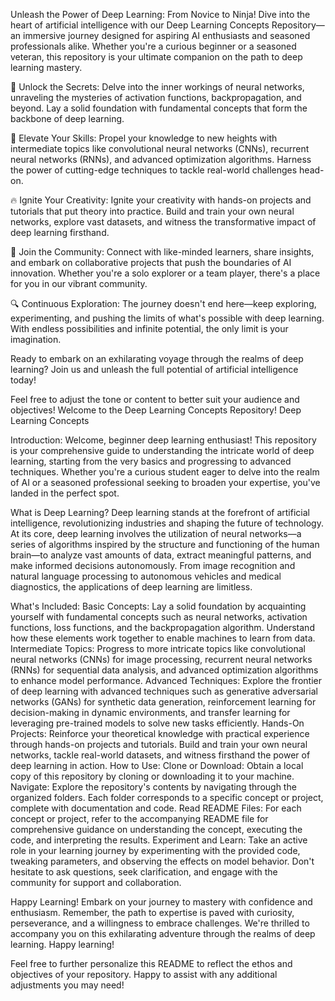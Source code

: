Unleash the Power of Deep Learning: From Novice to Ninja!
Dive into the heart of artificial intelligence with our Deep Learning Concepts Repository—an immersive journey designed for aspiring AI enthusiasts and seasoned professionals alike. Whether you're a curious beginner or a seasoned veteran, this repository is your ultimate companion on the path to deep learning mastery.

🧠 Unlock the Secrets: Delve into the inner workings of neural networks, unraveling the mysteries of activation functions, backpropagation, and beyond. Lay a solid foundation with fundamental concepts that form the backbone of deep learning.

🚀 Elevate Your Skills: Propel your knowledge to new heights with intermediate topics like convolutional neural networks (CNNs), recurrent neural networks (RNNs), and advanced optimization algorithms. Harness the power of cutting-edge techniques to tackle real-world challenges head-on.

🔥 Ignite Your Creativity: Ignite your creativity with hands-on projects and tutorials that put theory into practice. Build and train your own neural networks, explore vast datasets, and witness the transformative impact of deep learning firsthand.

🌟 Join the Community: Connect with like-minded learners, share insights, and embark on collaborative projects that push the boundaries of AI innovation. Whether you're a solo explorer or a team player, there's a place for you in our vibrant community.

🔍 Continuous Exploration: The journey doesn't end here—keep exploring, experimenting, and pushing the limits of what's possible with deep learning. With endless possibilities and infinite potential, the only limit is your imagination.

Ready to embark on an exhilarating voyage through the realms of deep learning? Join us and unleash the full potential of artificial intelligence today!

Feel free to adjust the tone or content to better suit your audience and objectives!
Welcome to the Deep Learning Concepts Repository!
Deep Learning Concepts

Introduction:
Welcome, beginner deep learning enthusiast! This repository is your comprehensive guide to understanding the intricate world of deep learning, starting from the very basics and progressing to advanced techniques. Whether you're a curious student eager to delve into the realm of AI or a seasoned professional seeking to broaden your expertise, you've landed in the perfect spot.

What is Deep Learning?
Deep learning stands at the forefront of artificial intelligence, revolutionizing industries and shaping the future of technology. At its core, deep learning involves the utilization of neural networks—a series of algorithms inspired by the structure and functioning of the human brain—to analyze vast amounts of data, extract meaningful patterns, and make informed decisions autonomously. From image recognition and natural language processing to autonomous vehicles and medical diagnostics, the applications of deep learning are limitless.

What's Included:
Basic Concepts: Lay a solid foundation by acquainting yourself with fundamental concepts such as neural networks, activation functions, loss functions, and the backpropagation algorithm. Understand how these elements work together to enable machines to learn from data.
Intermediate Topics: Progress to more intricate topics like convolutional neural networks (CNNs) for image processing, recurrent neural networks (RNNs) for sequential data analysis, and advanced optimization algorithms to enhance model performance.
Advanced Techniques: Explore the frontier of deep learning with advanced techniques such as generative adversarial networks (GANs) for synthetic data generation, reinforcement learning for decision-making in dynamic environments, and transfer learning for leveraging pre-trained models to solve new tasks efficiently.
Hands-On Projects: Reinforce your theoretical knowledge with practical experience through hands-on projects and tutorials. Build and train your own neural networks, tackle real-world datasets, and witness firsthand the power of deep learning in action.
How to Use:
Clone or Download: Obtain a local copy of this repository by cloning or downloading it to your machine.
Navigate: Explore the repository's contents by navigating through the organized folders. Each folder corresponds to a specific concept or project, complete with documentation and code.
Read README Files: For each concept or project, refer to the accompanying README file for comprehensive guidance on understanding the concept, executing the code, and interpreting the results.
Experiment and Learn: Take an active role in your learning journey by experimenting with the provided code, tweaking parameters, and observing the effects on model behavior. Don't hesitate to ask questions, seek clarification, and engage with the community for support and collaboration.


Happy Learning!
Embark on your journey to mastery with confidence and enthusiasm. Remember, the path to expertise is paved with curiosity, perseverance, and a willingness to embrace challenges. We're thrilled to accompany you on this exhilarating adventure through the realms of deep learning. Happy learning!

Feel free to further personalize this README to reflect the ethos and objectives of your repository. Happy to assist with any additional adjustments you may need!





